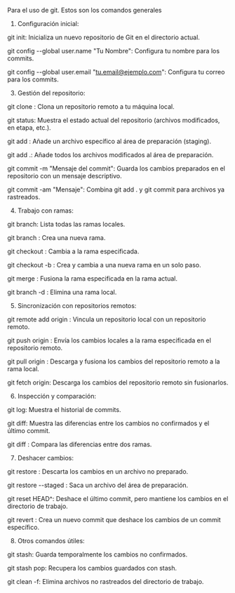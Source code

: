 Para el uso de git. Estos son los comandos generales
1. Configuración inicial:

git init: Inicializa un nuevo repositorio de Git en el directorio actual.

git config --global user.name "Tu Nombre": Configura tu nombre para los commits.

git config --global user.email "tu.email@ejemplo.com": Configura tu correo para los commits.

3. Gestión del repositorio:

git clone <URL>: Clona un repositorio remoto a tu máquina local.

git status: Muestra el estado actual del repositorio (archivos modificados, en etapa, etc.).

git add <archivo>: Añade un archivo específico al área de preparación (staging).

git add .: Añade todos los archivos modificados al área de preparación.

git commit -m "Mensaje del commit": Guarda los cambios preparados en el repositorio con un mensaje descriptivo.

git commit -am "Mensaje": Combina git add . y git commit para archivos ya rastreados.

4. Trabajo con ramas:

git branch: Lista todas las ramas locales.

git branch <nombre-rama>: Crea una nueva rama.

git checkout <nombre-rama>: Cambia a la rama especificada.

git checkout -b <nombre-rama>: Crea y cambia a una nueva rama en un solo paso.

git merge <nombre-rama>: Fusiona la rama especificada en la rama actual.

git branch -d <nombre-rama>: Elimina una rama local.

5. Sincronización con repositorios remotos:

git remote add origin <URL>: Vincula un repositorio local con un repositorio remoto.

git push origin <rama>: Envía los cambios locales a la rama especificada en el repositorio remoto.

git pull origin <rama>: Descarga y fusiona los cambios del repositorio remoto a la rama local.

git fetch origin: Descarga los cambios del repositorio remoto sin fusionarlos.

6. Inspección y comparación:

git log: Muestra el historial de commits.

git diff: Muestra las diferencias entre los cambios no confirmados y el último commit.

git diff <rama1> <rama2>: Compara las diferencias entre dos ramas.

7. Deshacer cambios:

git restore <archivo>: Descarta los cambios en un archivo no preparado.

git restore --staged <archivo>: Saca un archivo del área de preparación.

git reset HEAD^: Deshace el último commit, pero mantiene los cambios en el directorio de trabajo.

git revert <hash-commit>: Crea un nuevo commit que deshace los cambios de un commit específico.

8. Otros comandos útiles:

git stash: Guarda temporalmente los cambios no confirmados.

git stash pop: Recupera los cambios guardados con stash.

git clean -f: Elimina archivos no rastreados del directorio de trabajo.
